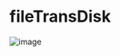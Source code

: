 # fileTransDisk
![image](https://user-images.githubusercontent.com/55019529/231343868-c2e21214-e875-47d5-b43a-3565aeebebfd.png)
